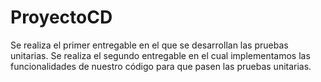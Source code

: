 # ProyectoCD
Se realiza el primer entregable en el que se desarrollan las pruebas unitarias.
Se realiza el segundo entregable en el cual implementamos las funcionalidades de nuestro código para que pasen las pruebas unitarias.
